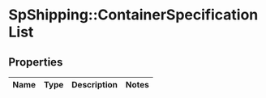 # SpShipping::ContainerSpecificationList

## Properties
Name | Type | Description | Notes
------------ | ------------- | ------------- | -------------

